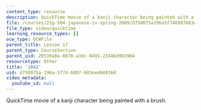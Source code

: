 ```yaml
---
content_type: resource
description: QuickTime movie of a kanji character being painted with a brush.
file: /courses/21g-504-japanese-iv-spring-2009/d758075a196a5f746897683eed66016d_1842.mov
file_type: video/quicktime
learning_resource_types: []
ocw_type: OCWFile
parent_title: Lesson 17
parent_type: CourseSection
parent_uid: 20539a8a-0070-a3dc-0491-23486d993904
resourcetype: Other
title: '1842'
uid: d758075a-196a-5f74-6897-683eed66016d
video_metadata:
  youtube_id: null
---
```

QuickTime movie of a kanji character being painted with a brush.

